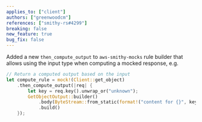 ```yaml
---
applies_to: ["client"]
authors: ["greenwoodcm"]
references: ["smithy-rs#4299"]
breaking: false
new_feature: true
bug_fix: false
---
```

Added a new `then_compute_output` to `aws-smithy-mocks` rule builder that allows using the input type when computing a mocked response, e.g. 
```rs
// Return a computed output based on the input
let compute_rule = mock!(Client::get_object)
    .then_compute_output(|req| {
        let key = req.key().unwrap_or("unknown");
        GetObjectOutput::builder()
            .body(ByteStream::from_static(format!("content for {}", key).as_bytes()))
            .build()
    });
```
